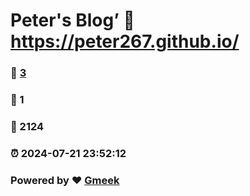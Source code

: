 # Peter's Blog’ :link: https://peter267.github.io/ 
### :page_facing_up: [3](https://peter267.github.io//tag.html) 
### :speech_balloon: 1 
### :hibiscus: 2124 
### :alarm_clock: 2024-07-21 23:52:12 
### Powered by :heart: [Gmeek](https://github.com/Meekdai/Gmeek)
